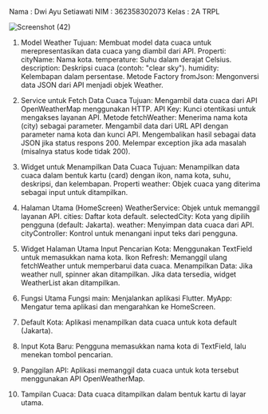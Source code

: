 Nama : Dwi Ayu Setiawati
NIM : 362358302073
Kelas : 2A TRPL

![Screenshot (42)](https://github.com/user-attachments/assets/caef9c3d-3933-41ef-a123-9d9846c8ff6c)

1. Model Weather
   Tujuan: Membuat model data cuaca untuk merepresentasikan data cuaca yang diambil dari API.
   Properti:
  cityName: Nama kota.
  temperature: Suhu dalam derajat Celsius.
  description: Deskripsi cuaca (contoh: "clear sky").
  humidity: Kelembapan dalam persentase.
  Metode Factory fromJson: Mengonversi data JSON dari API menjadi objek Weather.

2. Service untuk Fetch Data Cuaca
   Tujuan: Mengambil data cuaca dari API OpenWeatherMap menggunakan HTTP.
    API Key: Kunci otentikasi untuk mengakses layanan API.
    Metode fetchWeather:
    Menerima nama kota (city) sebagai parameter.
    Mengambil data dari URL API dengan parameter nama kota dan kunci API.
    Mengembalikan hasil sebagai data JSON jika status respons 200.
    Melempar exception jika ada masalah (misalnya status kode tidak 200).

3. Widget untuk Menampilkan Data Cuaca
   Tujuan: Menampilkan data cuaca dalam bentuk kartu (card) dengan ikon, nama kota, suhu, deskripsi, dan kelembapan.
   Properti weather: Objek cuaca yang diterima sebagai input untuk ditampilkan.

4. Halaman Utama (HomeScreen)
   WeatherService: Objek untuk memanggil layanan API.
  cities: Daftar kota default.
  selectedCity: Kota yang dipilih pengguna (default: Jakarta).
  weather: Menyimpan data cuaca dari API.
  cityController: Kontrol untuk menangani input teks dari pengguna.

5. Widget Halaman Utama
   Input Pencarian Kota: Menggunakan TextField untuk memasukkan nama kota.
  Ikon Refresh: Memanggil ulang fetchWeather untuk memperbarui data cuaca.
  Menampilkan Data: Jika weather null, spinner akan ditampilkan. Jika data tersedia, widget WeatherList akan ditampilkan.

6. Fungsi Utama
   Fungsi main: Menjalankan aplikasi Flutter.
  MyApp: Mengatur tema aplikasi dan mengarahkan ke HomeScreen.

1. Default Kota: Aplikasi menampilkan data cuaca untuk kota default (Jakarta).
2. Input Kota Baru: Pengguna memasukkan nama kota di TextField, lalu menekan tombol pencarian.
3. Panggilan API: Aplikasi memanggil data cuaca untuk kota tersebut menggunakan API OpenWeatherMap.
4. Tampilan Cuaca: Data cuaca ditampilkan dalam bentuk kartu di layar utama.





